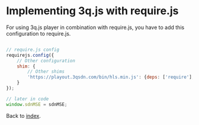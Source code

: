 # Implementing 3q.js with require.js

For using 3q.js player in combination with require.js, you have to add this configuration to require.js.

```javascript

// require.js config
requirejs.config({
	// Other configuration
	shim: {
		// Other shims
		'https://playout.3qsdn.com/bin/hls.min.js': {deps: ['require'], exports: "sdnMSE"}
	}
});

// later in code
window.sdnMSE = sdnMSE;
```
Back to [index](../README.md).